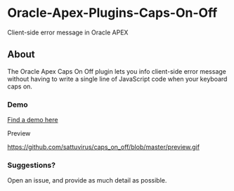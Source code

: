# Oracle-Apex-Plugins-Caps-On-Off

Client-side error message in Oracle APEX

## About

The Oracle Apex Caps On Off plugin lets you info client-side error message without having to write a single line of JavaScript code when your keyboard caps on.

### Demo
[Find a demo here](https://apex.oracle.com/pls/apex/f?p=12029:18)

Preview

https://github.com/sattuvirus/caps_on_off/blob/master/preview.gif

### Suggestions?
Open an issue, and provide as much detail as possible.
